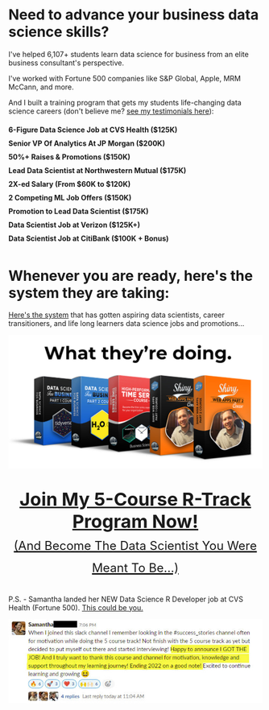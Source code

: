 # Need to advance your business data science skills?

I've helped 6,107+ students learn data science for business from an elite business consultant's perspective.

I've worked with Fortune 500 companies like S&P Global, Apple, MRM McCann, and more.

And I built a training program that gets my students life-changing data science careers (don't believe me? [see my testimonials here](https://university.business-science.io/p/5-course-bundle-machine-learning-web-apps-time-series/)):


<h4 class="text-center">
6-Figure Data Science Job at CVS Health ($125K)<br><div style="height:10px;"></div>
Senior VP Of Analytics At JP Morgan ($200K)<br><div style="height:10px;"></div>
50%+ Raises & Promotions ($150K)<br><div style="height:10px;"></div>
Lead Data Scientist at Northwestern Mutual ($175K)<br><div style="height:10px;"></div>
2X-ed Salary (From $60K to $120K)<br><div style="height:10px;"></div>
2 Competing ML Job Offers ($150K)<br><div style="height:10px;"></div>
Promotion to Lead Data Scientist ($175K)<br><div style="height:10px;"></div>
Data Scientist Job at Verizon ($125K+)<br><div style="height:10px;"></div>
Data Scientist Job at CitiBank ($100K + Bonus)<br><div style="height:10px;"></div>
</h4>


# Whenever you are ready, here's the system they are taking:

[Here's the system](https://university.business-science.io/p/5-course-bundle-machine-learning-web-apps-time-series) that has gotten aspiring data scientists, career transitioners, and life long learners data science jobs and promotions...

![What They're Doing - 5 Course R-Track](/assets/rtrack_what_theyre_doing_2.jpg)

<p style="font-size: 36px;text-align: center;">
<a href="https://university.business-science.io/p/5-course-bundle-machine-learning-web-apps-time-series">
<strong>Join My 5-Course R-Track Program Now!</strong><br><small style="font-size:24px;">(And Become The Data Scientist You Were Meant To Be...)</small>
</a>
</p>

P.S. - Samantha landed her NEW Data Science R Developer job at CVS Health (Fortune 500). [This could be you.](https://university.business-science.io/p/5-course-bundle-machine-learning-web-apps-time-series) 

![Success Samantha Got The Job](/img/success_samantha_got_job.jpg)
